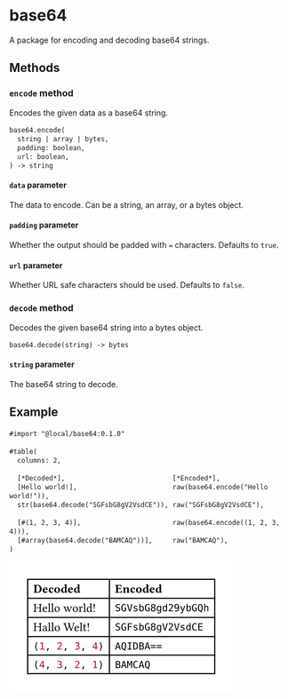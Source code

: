 # base64
A package for encoding and decoding base64 strings.

## Methods

### `encode` method
Encodes the given data as a base64 string.

```typ
base64.encode(
  string | array | bytes,
  padding: boolean,
  url: boolean,
) -> string
```

#### `data` parameter
The data to encode. Can be a string, an array, or a bytes object.

#### `padding` parameter
Whether the output should be padded with `=` characters. Defaults to `true`.

#### `url` parameter
Whether URL safe characters should be used. Defaults to `false`.

### `decode` method
Decodes the given base64 string into a bytes object.

```typ
base64.decode(string) -> bytes
```

#### `string` parameter
The base64 string to decode.

## Example

```typ
#import "@local/base64:0.1.0"

#table(
  columns: 2,
  
  [*Decoded*],                           [*Encoded*],
  [Hello world!],                        raw(base64.encode("Hello world!")),
  str(base64.decode("SGFsbG8gV2VsdCE")), raw("SGFsbG8gV2VsdCE"),

  [#(1, 2, 3, 4)],                       raw(base64.encode((1, 2, 3, 4))),
  [#array(base64.decode("BAMCAQ"))],     raw("BAMCAQ"),          
)
```

![Result](assets/example.svg)
